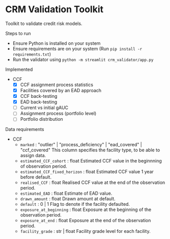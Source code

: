 # CRM Validation Toolkit
Toolkit to validate credit risk models.

Steps to run
- Ensure Python is installed on your system
- Ensure requirements are on your system (Run `pip install -r requirements.txt`)
- Run the validator using
    `python -m streamlit crm_validator/app.py`

Implemented
- CCF
    - [x] CCF assignment process statistics
    - [x] Facilities covered by an EAD approach
    - [x] CCF back-testing
    - [x] EAD back-testing
    - [ ] Current vs initial gAUC
    - [ ] Assignment process (portfolio level)
    - [ ] Portfolio distribution

Data requirements
- CCF
    - `marked` : "outlier" | "process_deficiency" | "ead_covered" | "ccf_covered"
        This column specifies the facility type, to be able to assign data.
    - `estimated_CCF_cohort` : float
        Estimated CCF value in the beginnning of observation period.
    - `estimated_CCF_fixed_horizon` : float
        Estimated CCF value 1 year before default.
    - `realised_CCF` : float
        Realised CCF value at the end of the observation period.
    - `estimated_EAD` : float
        Estimate of EAD value.
    - `drawn_amount` : float
        Drawn amount at default.
    - `default` : 0 | 1
        Flag to denote if the facility defaulted.
    - `exposure_at_beginning` : float
        Exposure at the beginning of the observation period.
    - `exposure_at_end` : float
        Exposure at the end of the observation period.
    - `facility_grade` : str | float
        Facility grade level for each facility.
